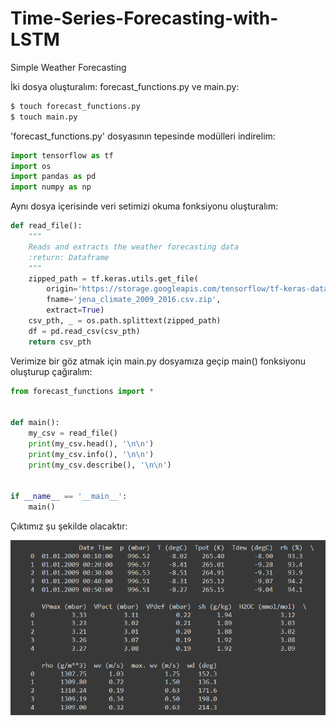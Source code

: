 # Time-Series-Forecasting-with-LSTM
Simple Weather Forecasting

İki dosya oluşturalım: forecast_functions.py ve main.py:
``` .sh
$ touch forecast_functions.py
$ touch main.py
```

'forecast_functions.py' dosyasının tepesinde modülleri indirelim:
``` python
import tensorflow as tf
import os
import pandas as pd
import numpy as np
```

Aynı dosya içerisinde veri setimizi okuma fonksiyonu oluşturalım:
``` python
def read_file():
    """
    Reads and extracts the weather forecasting data
    :return: Dataframe
    """
    zipped_path = tf.keras.utils.get_file(
        origin='https://storage.googleapis.com/tensorflow/tf-keras-datasets/jena_climate_2009_2016.csv.zip',
        fname='jena_climate_2009_2016.csv.zip',
        extract=True)
    csv_pth, _ = os.path.splittext(zipped_path)
    df = pd.read_csv(csv_pth)
    return csv_pth
 ```

Verimize bir göz atmak için main.py dosyamıza geçip main() fonksiyonu oluşturup çağıralım:
``` python
from forecast_functions import *


def main():
    my_csv = read_file()
    print(my_csv.head(), '\n\n')
    print(my_csv.info(), '\n\n')
    print(my_csv.describe(), '\n\n')


if __name__ == '__main__':
    main()
```

Çıktımız şu şekilde olacaktır:

![tsf_0](https://github.com/egecancevgin/Time-Series-Forecasting-with-LSTM/blob/main/TSF_1.png)


